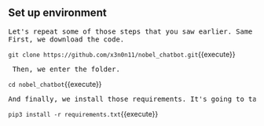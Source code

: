 ## Set up environment

<pre>Let's repeat some of those steps that you saw earlier. Same as before, you can just follow along by clicking the text in black boxes :) 
First, we download the code. </pre>

`git clone https://github.com/x3n0n11/nobel_chatbot.git`{{execute}}

<pre> Then, we enter the folder.</pre>

`cd nobel_chatbot`{{execute}}

<pre>And finally, we install those requirements. It's going to take some time :)</pre>

`pip3 install -r requirements.txt`{{execute}}